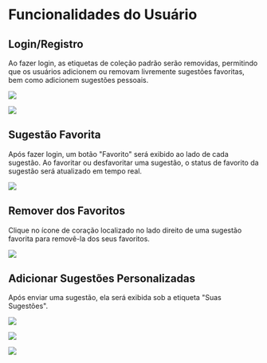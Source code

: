 # Funcionalidades do Usuário

## Login/Registro

Ao fazer login, as etiquetas de coleção padrão serão removidas, permitindo que os usuários adicionem ou removam livremente sugestões favoritas, bem como adicionem sugestões pessoais.

![](https://img.newzone.top/2023-06-05-13-51-23.png?imageMogr2/format/webp/thumbnail/500x)

![](https://img.newzone.top/2023-06-05-13-53-20.png?imageMogr2/format/webp)

## Sugestão Favorita

Após fazer login, um botão "Favorito" será exibido ao lado de cada sugestão. Ao favoritar ou desfavoritar uma sugestão, o status de favorito da sugestão será atualizado em tempo real.

![](https://img.newzone.top/2023-06-05-13-56-01.png?imageMogr2/format/webp/thumbnail/500x)

## Remover dos Favoritos

Clique no ícone de coração localizado no lado direito de uma sugestão favorita para removê-la dos seus favoritos.

![](https://img.newzone.top/2023-06-05-13-57-27.png?imageMogr2/format/webp/thumbnail/500x)

## Adicionar Sugestões Personalizadas

Após enviar uma sugestão, ela será exibida sob a etiqueta "Suas Sugestões".

![](https://img.newzone.top/2023-06-05-13-58-16.png?imageMogr2/format/webp/thumbnail/500x)

![](https://img.newzone.top/2023-06-05-14-06-09.png?imageMogr2/format/webp)

![](https://img.newzone.top/2023-06-05-14-08-52.png?imageMogr2/format/webp/thumbnail/500x)
